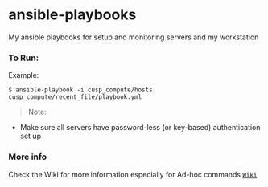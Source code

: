 # ansible-playbooks
My ansible playbooks for setup and monitoring servers and my workstation

### To Run:
Example:
```
$ ansible-playbook -i cusp_compute/hosts cusp_compute/recent_file/playbook.yml
```

> Note:
  - Make sure all servers have password-less (or key-based) authentication set up

### More info
Check the Wiki for more information especially for Ad-hoc commands [`Wiki`]('./wiki')
